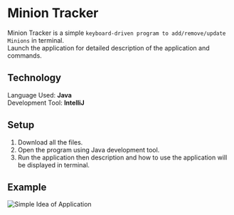 # Minion Tracker
Minion Tracker is a simple ```keyboard-driven program to add/remove/update Minions``` in terminal.  
Launch the application for detailed description of the application and commands.  

## Technology
Language Used: **Java**  
Development Tool: **IntelliJ**

## Setup
1) Download all the files.  
2) Open the program using Java development tool.  
3) Run the application then description and how to use the application will be displayed in terminal.   

## Example
![Simple Idea of Application]()
